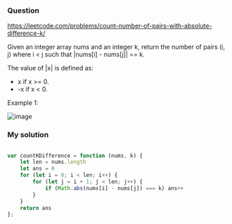 ### Question

https://leetcode.com/problems/count-number-of-pairs-with-absolute-difference-k/

Given an integer array nums and an integer k, return the number of pairs (i, j) where i < j such that |nums[i] - nums[j]| == k.

The value of |x| is defined as:

* x if x >= 0.
* -x if x < 0.

Example 1:

![image](https://user-images.githubusercontent.com/98326769/209606958-95a7e16f-af7f-47c0-a1c6-4b65f9e97bf3.png)


### My solution

```js

var countKDifference = function (nums, k) {
    let len = nums.length
    let ans = 0
    for (let i = 0; i < len; i++) {
        for (let j = i + 1; j < len; j++) {
            if (Math.abs(nums[i] - nums[j]) === k) ans++
        }
    }
    return ans
};

```
